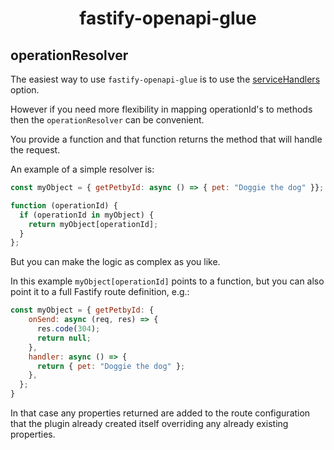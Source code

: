 <h1 align="center">fastify-openapi-glue</h1>

## operationResolver
The easiest way to use `fastify-openapi-glue` is to use the [serviceHandlers](serviceHandlers.md) option.

However if you need more flexibility in mapping operationId's to methods then the `operationResolver` can be convenient.

You provide a function and that function returns the method that will handle the request.

An example of a simple resolver is:
```javascript
const myObject = { getPetbyId: async () => { pet: "Doggie the dog" }};

function (operationId) {
  if (operationId in myObject) {
    return myObject[operationId];
  }
};
```
But you can make the logic as complex as you like. 

In this example `myObject[operationId]` points to a function, but you can also point it to a full Fastify route definition, e.g.:
```javascript
const myObject = { getPetbyId: {
    onSend: async (req, res) => {
      res.code(304);
      return null;
    },
    handler: async () => {
      return { pet: "Doggie the dog" };
    },
  };
}
```
In that case any properties returned are added to the route configuration that the plugin already created itself overriding any already existing properties.
